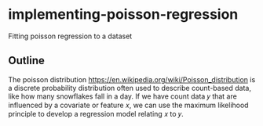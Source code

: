 # implementing-poisson-regression
Fitting poisson regression to a dataset

## Outline
The poisson distribution https://en.wikipedia.org/wiki/Poisson_distribution is a discrete probability distribution often used to describe count-based data, like how many snowflakes fall in a day.
If we have count data 𝑦 that are influenced by a covariate or feature 𝑥, we can use the maximum likelihood principle to develop a regression model relating 𝑥 to 𝑦.
